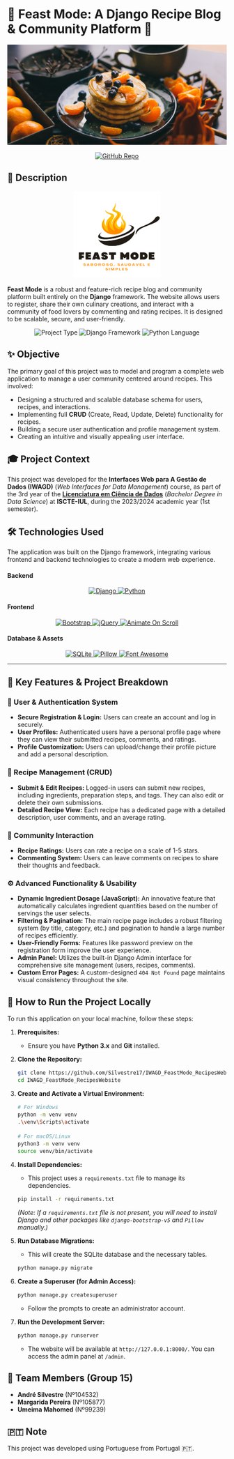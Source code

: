 # 🍲 Feast Mode: A Django Recipe Blog & Community Platform 📝

<p align="center">
  <img src="Site_Grupo15/projectIWGD/recipe/static/recipe/img/hero_banner.jpg" alt="Feast Mode Project Banner" width="100%" height="230px">
</p>

<p align="center">
    <!-- Project Links -->
    <a href="https://github.com/Silvestre17/Django-Recipe-Blog-FeastMode"><img src="https://img.shields.io/badge/Project_Repo-100000?style=for-the-badge&logo=github&logoColor=white" alt="GitHub Repo"></a>
</p>

## 📝 Description

<p align="center">
    <!-- Logo -->
    <img src="Site_Grupo15/projectIWGD/recipe/static/recipe/img/logo_site.png" alt="Feast Mode Logo" width="200px" height="200px">
</p>

**Feast Mode** is a robust and feature-rich recipe blog and community platform built entirely on the **Django** framework. The website allows users to register, share their own culinary creations, and interact with a community of food lovers by commenting and rating recipes. It is designed to be scalable, secure, and user-friendly.

<p align="center">
    <img src="https://img.shields.io/badge/Project_Type-Recipe_Blog-FF6347?style=for-the-badge" alt="Project Type">
    <img src="https://img.shields.io/badge/Framework-Django-092E20?style=for-the-badge&logo=django&logoColor=white" alt="Django Framework">
    <img src="https://img.shields.io/badge/Language-Python-3776AB?style=for-the-badge&logo=python&logoColor=white" alt="Python Language">
</p>


## ✨ Objective

The primary goal of this project was to model and program a complete web application to manage a user community centered around recipes. This involved:
*   Designing a structured and scalable database schema for users, recipes, and interactions.
*   Implementing full **CRUD** (Create, Read, Update, Delete) functionality for recipes.
*   Building a secure user authentication and profile management system.
*   Creating an intuitive and visually appealing user interface.

## 🎓 Project Context

This project was developed for the **Interfaces Web para A Gestão de Dados (IWAGD)** (*Web Interfaces for Data Management*) course, as part of the 3rd year of the **[Licenciatura em Ciência de Dados](https://www.iscte-iul.pt/degree/code/0322/bachelor-degree-in-data-science)** (*Bachelor Degree in Data Science*) at **ISCTE-IUL**, during the 2023/2024 academic year (1st semester).

## 🛠️ Technologies Used

The application was built on the Django framework, integrating various frontend and backend technologies to create a modern web experience.

#### Backend
<p align="center">
    <a href="https://www.djangoproject.com/">
        <img src="https://img.shields.io/badge/Django-092E20?style=for-the-badge&logo=django&logoColor=white" alt="Django" />
    </a>
    <a href="https://www.python.org/">
        <img src="https://img.shields.io/badge/Python-3776AB?style=for-the-badge&logo=python&logoColor=white" alt="Python" />
    </a>
</p>

#### Frontend
<p align="center">
    <a href="https://getbootstrap.com/">
        <img src="https://img.shields.io/badge/Bootstrap-563D7C?style=for-the-badge&logo=bootstrap&logoColor=white" alt="Bootstrap" />
    </a>
    <a href="https://jquery.com/">
        <img src="https://img.shields.io/badge/jQuery-0769AD?style=for-the-badge&logo=jquery&logoColor=white" alt="jQuery" />
    </a>
    <a href="https://github.com/michalsnik/aos">
        <img src="https://img.shields.io/badge/AOS-Animate_On_Scroll-2C3E50?style=for-the-badge" alt="Animate On Scroll" />
    </a>
</p>

#### Database & Assets
<p align="center">
    <a href="https://www.sqlite.org/index.html">
        <img src="https://img.shields.io/badge/SQLite-003B57?style=for-the-badge&logo=sqlite&logoColor=white" alt="SQLite" />
    </a>
    <a href="https://pillow.readthedocs.io/en/stable/">
        <img src="https://img.shields.io/badge/Pillow-9B59B6?style=for-the-badge&logo=python&logoColor=white" alt="Pillow" />
    </a>
    <a href="https://fontawesome.com/">
        <img src="https://img.shields.io/badge/Font_Awesome-528DD7?style=for-the-badge&logo=fontawesome&logoColor=white" alt="Font Awesome" />
    </a>
</p>

---

## 🚀 Key Features & Project Breakdown

### 👤 User & Authentication System
*   **Secure Registration & Login:** Users can create an account and log in securely.
*   **User Profiles:** Authenticated users have a personal profile page where they can view their submitted recipes, comments, and ratings.
*   **Profile Customization:** Users can upload/change their profile picture and add a personal description.

### 🍲 Recipe Management (CRUD)
*   **Submit & Edit Recipes:** Logged-in users can submit new recipes, including ingredients, preparation steps, and tags. They can also edit or delete their own submissions.
*   **Detailed Recipe View:** Each recipe has a dedicated page with a detailed description, user comments, and an average rating.

### 💬 Community Interaction
*   **Recipe Ratings:** Users can rate a recipe on a scale of 1-5 stars.
*   **Commenting System:** Users can leave comments on recipes to share their thoughts and feedback.

### ⚙️ Advanced Functionality & Usability
*   **Dynamic Ingredient Dosage (JavaScript):** An innovative feature that automatically calculates ingredient quantities based on the number of servings the user selects.
*   **Filtering & Pagination:** The main recipe page includes a robust filtering system (by title, category, etc.) and pagination to handle a large number of recipes efficiently.
*   **User-Friendly Forms:** Features like password preview on the registration form improve the user experience.
*   **Admin Panel:** Utilizes the built-in Django Admin interface for comprehensive site management (users, recipes, comments).
*   **Custom Error Pages:** A custom-designed `404 Not Found` page maintains visual consistency throughout the site.

## 🚀 How to Run the Project Locally

To run this application on your local machine, follow these steps:

1.  **Prerequisites:**
    *   Ensure you have **Python 3.x** and **Git** installed.

2.  **Clone the Repository:**
    ```bash
    git clone https://github.com/Silvestre17/IWAGD_FeastMode_RecipesWebsite.git
    cd IWAGD_FeastMode_RecipesWebsite
    ```

3.  **Create and Activate a Virtual Environment:**
    ```bash
    # For Windows
    python -m venv venv
    .\venv\Scripts\activate

    # For macOS/Linux
    python3 -m venv venv
    source venv/bin/activate
    ```

4.  **Install Dependencies:**
    *   This project uses a `requirements.txt` file to manage its dependencies.
    ```bash
    pip install -r requirements.txt
    ```
    *(Note: If a `requirements.txt` file is not present, you will need to install Django and other packages like `django-bootstrap-v5` and `Pillow` manually.)*

5.  **Run Database Migrations:**
    *   This will create the SQLite database and the necessary tables.
    ```bash
    python manage.py migrate
    ```

6.  **Create a Superuser (for Admin Access):**
    ```bash
    python manage.py createsuperuser
    ```
    *   Follow the prompts to create an administrator account.

7.  **Run the Development Server:**
    ```bash
    python manage.py runserver
    ```
    *   The website will be available at `http://127.0.0.1:8000/`. You can access the admin panel at `/admin`.

## 👥 Team Members (Group 15)

*   **André Silvestre** (Nº104532)
*   **Margarida Pereira** (Nº105877)
*   **Umeima Mahomed** (Nº99239)

## 🇵🇹 Note

This project was developed using Portuguese from Portugal 🇵🇹.